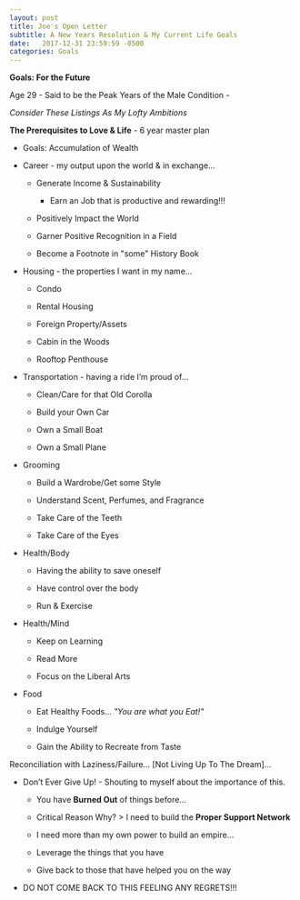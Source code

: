 ```yaml
---
layout: post
title: Joe's Open Letter
subtitle: A New Years Resolution & My Current Life Goals
date:   2017-12-31 23:59:59 -0500
categories: Goals
---
```

**Goals: For the Future**

Age 29 - Said to be the Peak Years of the Male Condition -

*Consider These Listings As My Lofty Ambitions*

**The Prerequisites to Love & Life** - 6 year master plan
* Goals: Accumulation of Wealth

* Career - my output upon the world & in exchange…

    * Generate Income & Sustainability

        * Earn an Job that is productive and rewarding!!!

    * Positively Impact the World

    * Garner Positive Recognition in a Field

    * Become a Footnote in "some" History Book

* Housing - the properties I want in my name...

    * Condo

    * Rental Housing

    * Foreign Property/Assets

    * Cabin in the Woods

    * Rooftop Penthouse

* Transportation - having a ride I’m proud of…

    * Clean/Care for that Old Corolla

    * Build your Own Car

    * Own a Small Boat

    * Own a Small Plane

* Grooming

    * Build a Wardrobe/Get some Style

    * Understand Scent, Perfumes, and Fragrance

    * Take Care of the Teeth

    * Take Care of the Eyes

* Health/Body

    * Having the ability to save oneself

    * Have control over the body

    * Run & Exercise

* Health/Mind

    * Keep on Learning

    * Read More

    * Focus on the Liberal Arts

* Food

    * Eat Healthy Foods... *"You are what you Eat!"*

    * Indulge Yourself

    * Gain the Ability to Recreate from Taste


Reconciliation with Laziness/Failure… [Not Living Up To The Dream]...

* Don’t Ever Give Up! - Shouting to myself about the importance of this.

    * You have **Burned Out** of things before…

    * Critical Reason Why? > I need to build the **Proper Support Network**

    * I need more than my own power to build an empire…

    * Leverage the things that you have

    * Give back to those that have helped you on the way

* DO NOT COME BACK TO THIS FEELING ANY REGRETS!!!

